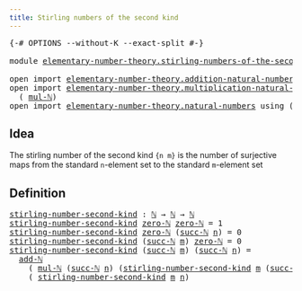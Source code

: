 ```yaml
---
title: Stirling numbers of the second kind
---
```


<pre class="Agda"><a id="61" class="Symbol">{-#</a> <a id="65" class="Keyword">OPTIONS</a> <a id="73" class="Pragma">--without-K</a> <a id="85" class="Pragma">--exact-split</a> <a id="99" class="Symbol">#-}</a>

<a id="104" class="Keyword">module</a> <a id="111" href="elementary-number-theory.stirling-numbers-of-the-second-kind.html" class="Module">elementary-number-theory.stirling-numbers-of-the-second-kind</a> <a id="172" class="Keyword">where</a>

<a id="179" class="Keyword">open</a> <a id="184" class="Keyword">import</a> <a id="191" href="elementary-number-theory.addition-natural-numbers.html" class="Module">elementary-number-theory.addition-natural-numbers</a> <a id="241" class="Keyword">using</a> <a id="247" class="Symbol">(</a><a id="248" href="elementary-number-theory.addition-natural-numbers.html#1164" class="Function">add-ℕ</a><a id="253" class="Symbol">)</a>
<a id="255" class="Keyword">open</a> <a id="260" class="Keyword">import</a> <a id="267" href="elementary-number-theory.multiplication-natural-numbers.html" class="Module">elementary-number-theory.multiplication-natural-numbers</a> <a id="323" class="Keyword">using</a>
  <a id="331" class="Symbol">(</a> <a id="333" href="elementary-number-theory.multiplication-natural-numbers.html#1358" class="Function">mul-ℕ</a><a id="338" class="Symbol">)</a>
<a id="340" class="Keyword">open</a> <a id="345" class="Keyword">import</a> <a id="352" href="elementary-number-theory.natural-numbers.html" class="Module">elementary-number-theory.natural-numbers</a> <a id="393" class="Keyword">using</a> <a id="399" class="Symbol">(</a><a id="400" href="elementary-number-theory.natural-numbers.html#1458" class="Datatype">ℕ</a><a id="401" class="Symbol">;</a> <a id="403" href="elementary-number-theory.natural-numbers.html#1479" class="InductiveConstructor">zero-ℕ</a><a id="409" class="Symbol">;</a> <a id="411" href="elementary-number-theory.natural-numbers.html#1492" class="InductiveConstructor">succ-ℕ</a><a id="417" class="Symbol">)</a>
</pre>
## Idea

The stirling number of the second kind `{n m}` is the number of surjective maps from the standard `n`-element set to the standard `m`-element set

## Definition

<pre class="Agda"><a id="stirling-number-second-kind"></a><a id="603" href="elementary-number-theory.stirling-numbers-of-the-second-kind.html#603" class="Function">stirling-number-second-kind</a> <a id="631" class="Symbol">:</a> <a id="633" href="elementary-number-theory.natural-numbers.html#1458" class="Datatype">ℕ</a> <a id="635" class="Symbol">→</a> <a id="637" href="elementary-number-theory.natural-numbers.html#1458" class="Datatype">ℕ</a> <a id="639" class="Symbol">→</a> <a id="641" href="elementary-number-theory.natural-numbers.html#1458" class="Datatype">ℕ</a>
<a id="643" href="elementary-number-theory.stirling-numbers-of-the-second-kind.html#603" class="Function">stirling-number-second-kind</a> <a id="671" href="elementary-number-theory.natural-numbers.html#1479" class="InductiveConstructor">zero-ℕ</a> <a id="678" href="elementary-number-theory.natural-numbers.html#1479" class="InductiveConstructor">zero-ℕ</a> <a id="685" class="Symbol">=</a> <a id="687" class="Number">1</a>
<a id="689" href="elementary-number-theory.stirling-numbers-of-the-second-kind.html#603" class="Function">stirling-number-second-kind</a> <a id="717" href="elementary-number-theory.natural-numbers.html#1479" class="InductiveConstructor">zero-ℕ</a> <a id="724" class="Symbol">(</a><a id="725" href="elementary-number-theory.natural-numbers.html#1492" class="InductiveConstructor">succ-ℕ</a> <a id="732" href="elementary-number-theory.stirling-numbers-of-the-second-kind.html#732" class="Bound">n</a><a id="733" class="Symbol">)</a> <a id="735" class="Symbol">=</a> <a id="737" class="Number">0</a>
<a id="739" href="elementary-number-theory.stirling-numbers-of-the-second-kind.html#603" class="Function">stirling-number-second-kind</a> <a id="767" class="Symbol">(</a><a id="768" href="elementary-number-theory.natural-numbers.html#1492" class="InductiveConstructor">succ-ℕ</a> <a id="775" href="elementary-number-theory.stirling-numbers-of-the-second-kind.html#775" class="Bound">m</a><a id="776" class="Symbol">)</a> <a id="778" href="elementary-number-theory.natural-numbers.html#1479" class="InductiveConstructor">zero-ℕ</a> <a id="785" class="Symbol">=</a> <a id="787" class="Number">0</a>
<a id="789" href="elementary-number-theory.stirling-numbers-of-the-second-kind.html#603" class="Function">stirling-number-second-kind</a> <a id="817" class="Symbol">(</a><a id="818" href="elementary-number-theory.natural-numbers.html#1492" class="InductiveConstructor">succ-ℕ</a> <a id="825" href="elementary-number-theory.stirling-numbers-of-the-second-kind.html#825" class="Bound">m</a><a id="826" class="Symbol">)</a> <a id="828" class="Symbol">(</a><a id="829" href="elementary-number-theory.natural-numbers.html#1492" class="InductiveConstructor">succ-ℕ</a> <a id="836" href="elementary-number-theory.stirling-numbers-of-the-second-kind.html#836" class="Bound">n</a><a id="837" class="Symbol">)</a> <a id="839" class="Symbol">=</a>
  <a id="843" href="elementary-number-theory.addition-natural-numbers.html#1164" class="Function">add-ℕ</a>
    <a id="853" class="Symbol">(</a> <a id="855" href="elementary-number-theory.multiplication-natural-numbers.html#1358" class="Function">mul-ℕ</a> <a id="861" class="Symbol">(</a><a id="862" href="elementary-number-theory.natural-numbers.html#1492" class="InductiveConstructor">succ-ℕ</a> <a id="869" href="elementary-number-theory.stirling-numbers-of-the-second-kind.html#836" class="Bound">n</a><a id="870" class="Symbol">)</a> <a id="872" class="Symbol">(</a><a id="873" href="elementary-number-theory.stirling-numbers-of-the-second-kind.html#603" class="Function">stirling-number-second-kind</a> <a id="901" href="elementary-number-theory.stirling-numbers-of-the-second-kind.html#825" class="Bound">m</a> <a id="903" class="Symbol">(</a><a id="904" href="elementary-number-theory.natural-numbers.html#1492" class="InductiveConstructor">succ-ℕ</a> <a id="911" href="elementary-number-theory.stirling-numbers-of-the-second-kind.html#836" class="Bound">n</a><a id="912" class="Symbol">)))</a>
    <a id="920" class="Symbol">(</a> <a id="922" href="elementary-number-theory.stirling-numbers-of-the-second-kind.html#603" class="Function">stirling-number-second-kind</a> <a id="950" href="elementary-number-theory.stirling-numbers-of-the-second-kind.html#825" class="Bound">m</a> <a id="952" href="elementary-number-theory.stirling-numbers-of-the-second-kind.html#836" class="Bound">n</a><a id="953" class="Symbol">)</a>
</pre>